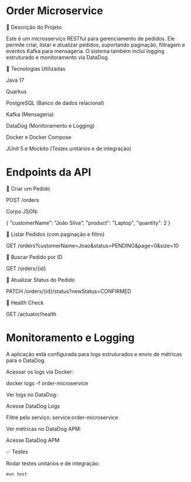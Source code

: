 # Order Microservice

📌 Descrição do Projeto

Este é um microsserviço RESTful para gerenciamento de pedidos. Ele permite criar, listar e atualizar pedidos, suportando paginação, filtragem e eventos Kafka para mensageria. O sistema também inclui logging estruturado e monitoramento via DataDog.

🚀 Tecnologias Utilizadas

Java 17

Quarkus

PostgreSQL (Banco de dados relacional)

Kafka (Mensageria)

DataDog (Monitoramento e Logging)

Docker e Docker Compose

JUnit 5 e Mockito (Testes unitários e de integração)

# Endpoints da API

📌 Criar um Pedido

POST /orders

Corpo JSON:

{
"customerName": "João Silva",
"product": "Laptop",
"quantity": 2
}

📌 Listar Pedidos (com paginação e filtro)

GET /orders?customerName=Joao&status=PENDING&page=0&size=10

📌 Buscar Pedido por ID

GET /orders/{id}

📌 Atualizar Status do Pedido

PATCH /orders/{id}/status?newStatus=CONFIRMED

📌 Health Check

GET /actuator/health

# Monitoramento e Logging

A aplicação está configurada para logs estruturados e envio de métricas para o DataDog.

Acessar os logs via Docker:

docker logs -f order-microservice

Ver logs no DataDog:

Acesse DataDog Logs

Filtre pelo serviço: service:order-microservice

Ver métricas no DataDog APM:

Acesse DataDog APM

✅ Testes

Rodar testes unitários e de integração:

```shell script
mvn test